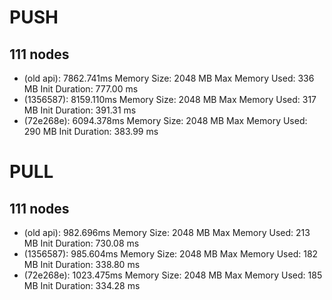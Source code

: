 # PUSH

## 111 nodes

-   (old api): 7862.741ms Memory Size: 2048 MB Max Memory Used: 336 MB Init Duration: 777.00 ms
-   (1356587): 8159.110ms Memory Size: 2048 MB Max Memory Used: 317 MB Init Duration: 391.31 ms
-   (72e268e): 6094.378ms Memory Size: 2048 MB Max Memory Used: 290 MB Init Duration: 383.99 ms

# PULL

## 111 nodes

-   (old api): 982.696ms Memory Size: 2048 MB Max Memory Used: 213 MB Init Duration: 730.08 ms
-   (1356587): 985.604ms Memory Size: 2048 MB Max Memory Used: 182 MB Init Duration: 338.80 ms
-   (72e268e): 1023.475ms Memory Size: 2048 MB Max Memory Used: 185 MB Init Duration: 334.28 ms

